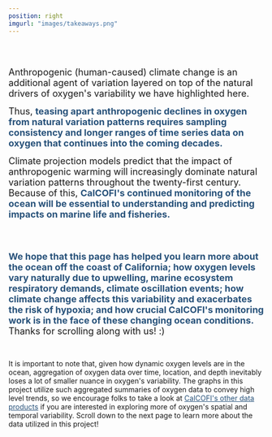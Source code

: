 ```yaml
---
position: right
imgurl: "images/takeaways.png"     
---
```


<br />
<br /> 


<font size="+1"> Anthropogenic (human-caused) climate change is an additional agent of variation layered on top of the natural drivers of oxygen's variability we have highlighted here. </font>

<font size="+1"> Thus, <span style="color:#28527A"> **teasing apart anthropogenic declines in oxygen from natural variation patterns requires sampling consistency and longer ranges of time series data on oxygen that continues into the coming decades.** </span> </font>

<font size="+1"> Climate projection models predict that the impact of anthropogenic warming will increasingly dominate natural variation patterns throughout the twenty-first century. Because of this, <span style="color:#28527A"> **CalCOFI's continued monitoring of the ocean will be essential to understanding and predicting impacts on marine life and fisheries.** </span> </font>

<br />
<br /> 

<font size="+1"> <span style="color:#28527A"> **We hope that this page has helped you learn more about the ocean off the coast of California; how oxygen levels vary naturally due to upwelling, marine ecosystem respiratory demands, climate oscillation events; how climate change affects this variability and exacerbates the risk of hypoxia; and how crucial CalCOFI's monitoring work is in the face of these changing ocean conditions.** </span> Thanks for scrolling along with us! :) </font>

<br />

It is important to note that, given how dynamic oxygen levels are in the ocean, aggregation of oxygen data over time, location, and depth inevitably loses a lot of smaller nuance in oxygen's variability. The graphs in this project utilize such aggregated summaries of oxygen data to convey high level trends, so we encourage folks to take a look at <a href="https://calcofi.io" style="color: #28527A; text-decoration: underline;"> CalCOFI's other data products</a> if you are interested in exploring more of oxygen's spatial and temporal variability. Scroll down to the next page to learn more about the data utilized in this project!